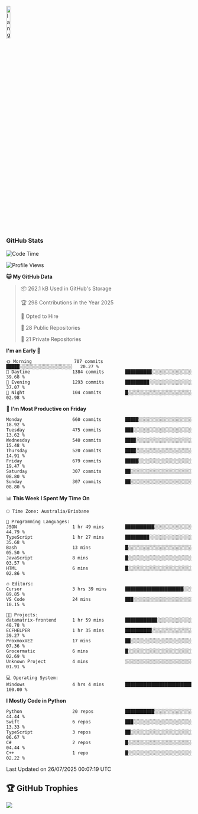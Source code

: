 <p align="left"><img width=15%" src="https://github.com/alansmathew/alansmathew/raw/master/lang.gif" alt="lang image here" /></p>

# <h3 align="left">GitHub Stats</h3>

<!--START_SECTION:waka-->
![Code Time](http://img.shields.io/badge/Code%20Time-605%20hrs%2016%20mins-blue)

![Profile Views](http://img.shields.io/badge/Profile%20Views-3-blue)

**🐱 My GitHub Data** 

> 📦 262.1 kB Used in GitHub's Storage 
 > 
> 🏆 298 Contributions in the Year 2025
 > 
> 💼 Opted to Hire
 > 
> 📜 28 Public Repositories 
 > 
> 🔑 21 Private Repositories 
 > 
**I'm an Early 🐤** 

```text
🌞 Morning                707 commits         █████░░░░░░░░░░░░░░░░░░░░   20.27 % 
🌆 Daytime                1384 commits        ██████████░░░░░░░░░░░░░░░   39.68 % 
🌃 Evening                1293 commits        █████████░░░░░░░░░░░░░░░░   37.07 % 
🌙 Night                  104 commits         █░░░░░░░░░░░░░░░░░░░░░░░░   02.98 % 
```
📅 **I'm Most Productive on Friday** 

```text
Monday                   660 commits         █████░░░░░░░░░░░░░░░░░░░░   18.92 % 
Tuesday                  475 commits         ███░░░░░░░░░░░░░░░░░░░░░░   13.62 % 
Wednesday                540 commits         ████░░░░░░░░░░░░░░░░░░░░░   15.48 % 
Thursday                 520 commits         ████░░░░░░░░░░░░░░░░░░░░░   14.91 % 
Friday                   679 commits         █████░░░░░░░░░░░░░░░░░░░░   19.47 % 
Saturday                 307 commits         ██░░░░░░░░░░░░░░░░░░░░░░░   08.80 % 
Sunday                   307 commits         ██░░░░░░░░░░░░░░░░░░░░░░░   08.80 % 
```


📊 **This Week I Spent My Time On** 

```text
🕑︎ Time Zone: Australia/Brisbane

💬 Programming Languages: 
JSON                     1 hr 49 mins        ███████████░░░░░░░░░░░░░░   44.79 % 
TypeScript               1 hr 27 mins        █████████░░░░░░░░░░░░░░░░   35.68 % 
Bash                     13 mins             █░░░░░░░░░░░░░░░░░░░░░░░░   05.50 % 
JavaScript               8 mins              █░░░░░░░░░░░░░░░░░░░░░░░░   03.57 % 
HTML                     6 mins              █░░░░░░░░░░░░░░░░░░░░░░░░   02.86 % 

🔥 Editors: 
Cursor                   3 hrs 39 mins       ██████████████████████░░░   89.85 % 
VS Code                  24 mins             ███░░░░░░░░░░░░░░░░░░░░░░   10.15 % 

🐱‍💻 Projects: 
datamatrix-frontend      1 hr 59 mins        ████████████░░░░░░░░░░░░░   48.78 % 
ECFHELPER                1 hr 35 mins        ██████████░░░░░░░░░░░░░░░   39.27 % 
ProxmoxVE2               17 mins             ██░░░░░░░░░░░░░░░░░░░░░░░   07.36 % 
Grocermatic              6 mins              █░░░░░░░░░░░░░░░░░░░░░░░░   02.69 % 
Unknown Project          4 mins              ░░░░░░░░░░░░░░░░░░░░░░░░░   01.91 % 

💻 Operating System: 
Windows                  4 hrs 4 mins        █████████████████████████   100.00 % 
```

**I Mostly Code in Python** 

```text
Python                   20 repos            ███████████░░░░░░░░░░░░░░   44.44 % 
Swift                    6 repos             ███░░░░░░░░░░░░░░░░░░░░░░   13.33 % 
TypeScript               3 repos             ██░░░░░░░░░░░░░░░░░░░░░░░   06.67 % 
C#                       2 repos             █░░░░░░░░░░░░░░░░░░░░░░░░   04.44 % 
C++                      1 repo              █░░░░░░░░░░░░░░░░░░░░░░░░   02.22 % 
```




 Last Updated on 26/07/2025 00:07:19 UTC
<!--END_SECTION:waka-->

## 🏆 GitHub Trophies

![](https://github-profile-trophy.vercel.app/?username=samh06&theme=discord&no-frame=true&no-bg=false&margin-w=4)
